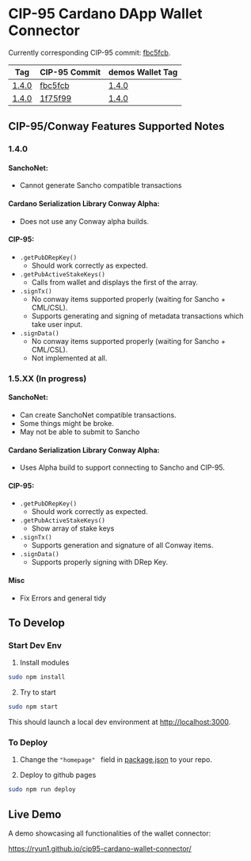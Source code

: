 # CIP-95 Cardano DApp Wallet Connector

Currently corresponding CIP-95 commit: [fbc5fcb](https://github.com/cardano-foundation/CIPs/pull/509/commits/fbc5fcbb127313ccfd2a30376145f63627f3afd9).

| Tag | CIP-95 Commit | demos Wallet Tag |
| ---- | ---- | ---- |
| [1.4.0](https://github.com/Ryun1/cip95-cardano-wallet-connector/releases/tag/1.4.0) | [fbc5fcb](https://github.com/cardano-foundation/CIPs/pull/509/commits/fbc5fcbb127313ccfd2a30376145f63627f3afd9) | [1.4.0](https://github.com/Ryun1/cip95-demos-wallet/releases/tag/1.4.0) |
| [1.4.0](https://github.com/Ryun1/cip95-cardano-wallet-connector/releases/tag/1.4.0) | [1f75f99](https://github.com/cardano-foundation/CIPs/pull/509/commits/1f75f990c4e8fdf308c3ed209bac723a84822931) | [1.4.0](https://github.com/Ryun1/cip95-demos-wallet/releases/tag/1.4.0) |

## CIP-95/Conway Features Supported Notes

### 1.4.0

#### SanchoNet:
- Cannot generate Sancho compatible transactions
  
#### Cardano Serialization Library Conway Alpha:
- Does not use any Conway alpha builds.

#### CIP-95:
- `.getPubDRepKey()`
  - Should work correctly as expected.
- `.getPubActiveStakeKeys()`
  - Calls from wallet and displays the first of the array.
- `.signTx()`
  - No conway items supported properly (waiting for Sancho + CML/CSL).
  - Supports generating and signing of metadata transactions which take user input.
- `.signData()`
  - No conway items supported properly (waiting for Sancho + CML/CSL).
  - Not implemented at all.

### 1.5.XX (In progress)

#### SanchoNet:
- Can create SanchoNet compatible transactions.
- Some things might be broke.
- May not be able to submit to Sancho
  
#### Cardano Serialization Library Conway Alpha:
- Uses Alpha build to support connecting to Sancho and CIP-95.

#### CIP-95:
- `.getPubDRepKey()`
  - Should work correctly as expected.
- `.getPubActiveStakeKeys()`
  - Show array of stake keys
- `.signTx()`
  - Supports generation and signature of all Conway items.
- `.signData()`
  - Supports properly signing with DRep Key.

#### Misc
- Fix Errors and general tidy

## To Develop

### Start Dev Env

1. Install modules

```bash
sudo npm install
```

2. Try to start

```bash
sudo npm start
```

This should launch a local dev environment at [http://localhost:3000](http://localhost:3000).

### To Deploy

1. Change the `"homepage" ` field in [package.json](./package.json) to your repo.
   
2. Deploy to github pages
   
```bash
sudo npm run deploy
```

## Live Demo

A demo showcasing all functionalities of the wallet connector:

https://ryun1.github.io/cip95-cardano-wallet-connector/
